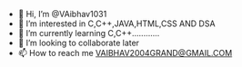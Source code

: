 - 👋 Hi, I’m @VAibhav1031
- 👀 I’m interested in C,C++,JAVA,HTML,CSS AND DSA
- 🌱 I’m currently learning C,C++............
- 💞️ I’m looking to collaborate later
- 📫 How to reach me VAIBHAV2004GRAND@GMAIL.COM

<!---
VAibhav1031/VAibhav1031 is a ✨ special ✨ repository because its `README.md` (this file) appears on your GitHub profile.
You can click the Preview link to take a look at your changes.
--->
